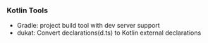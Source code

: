 ### Kotlin Tools
* Gradle: project build tool with dev server support
* dukat: Convert declarations(d.ts) to Kotlin external declarations
